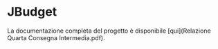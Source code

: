 # JBudget

La documentazione completa del progetto è disponibile [qui](Relazione Quarta Consegna Intermedia.pdf).